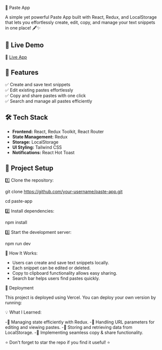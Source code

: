  📝 Paste App
 
A simple yet powerful Paste App built with React, Redux, and LocalStorage that lets you effortlessly create, edit, copy, and manage your text snippets in one place! 🖋️✨

## 🚀 Live Demo  
🔗 [Live App](https://paste-app-iota-six.vercel.app)  


## 📌 Features  
✅ Create and save text snippets  
✅ Edit existing pastes effortlessly  
✅ Copy and share pastes with one click  
✅ Search and manage all pastes efficiently  


## 🛠 Tech Stack  
- **Frontend:** React, Redux Toolkit, React Router  
- **State Management:** Redux  
- **Storage:** LocalStorage  
- **UI Styling:** Tailwind CSS  
- **Notifications:** React Hot Toast


## 📂 Project Setup  

1️⃣ Clone the repository:  

git clone https://github.com/your-username/paste-app.git

cd paste-app

2️⃣ Install dependencies:

 npm install

3️⃣ Start the development server:

 npm run dev


📌 How It Works:
- Users can create and save text snippets locally.
- Each snippet can be edited or deleted.
- Copy to clipboard functionality allows easy sharing.
- Search bar helps users find pastes quickly.


🚀 Deployment

This project is deployed using Vercel. You can deploy your own version by running:


💡 What I Learned:

-📌 Managing state efficiently with Redux.
-📌 Handling URL parameters for editing and viewing pastes.
-📌 Storing and retrieving data from LocalStorage.
-📌 Implementing seamless copy & share functionality.


⭐ Don't forget to star the repo if you find it useful! ⭐

 

